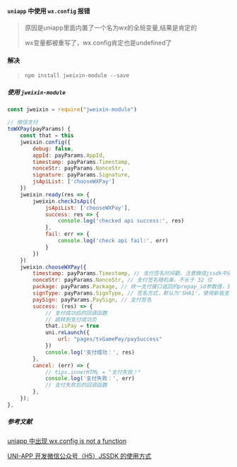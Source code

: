 #### `uniapp`  中使用 `wx.config` 报错

> 原因是uniapp里面内置了一个名为wx的全局变量,结果是肯定的
>
> wx变量都被重写了，wx.config肯定也是undefined了

#### 解决

> ```shell
> npm install jweixin-module --save
> ```

##### 使用 `jweixin-module`

```js
const jweixin = require("jweixin-module")
```

```js
// 微信支付
toWXPay(payParams) {
    const that = this
    jweixin.config({
        debug: false,
        appId: payParams.AppId,
        timestamp: payParams.Timestamp,
        nonceStr: payParams.NonceStr,
        signature: payParams.Signature,
        jsApiList: ['chooseWXPay']
    })
    jweixin.ready(res => {
        jweixin.checkJsApi({
            jsApiList: ['chooseWXPay'],
            success: res => {
                console.log('checked api success:', res)
            },
            fail: err => {
                console.log('check api fail:', err)
            }
        })
    })
    jweixin.chooseWXPay({
        timestamp: payParams.Timestamp, // 支付签名时间戳，注意微信jssdk中的所有使用timestamp字段均为小写。但最新版的支付后台生成签名使用的timeStamp字段名需大写其中的S字符
        nonceStr: payParams.NonceStr, // 支付签名随机串，不长于 32 位
        package: payParams.Package, // 统一支付接口返回的prepay_id参数值，提交格式如：prepay_id=\*\*\*）
        signType: payParams.SignType, // 签名方式，默认为'SHA1'，使用新版支付需传入'MD5'
        paySign: payParams.PaySign, // 支付签名
        success: (res) => {
            // 支付成功后的回调函数
            // 跳转到支付成功页
            that.isPay = true
            uni.reLaunch({
                url: "pages/tvGamePay/paySuccess"
            })
            console.log('支付成功：', res)
        },
        cancel: (err) => {
            // tips.innerHTML = "支付失败！"
            console.log('支付失败：', err)
            // 支付失败后的回调函数
        },
    });
},
```



##### 参考文献

[uniapp 中出现 wx.config is not a function](https://www.cnblogs.com/shiazhen/p/14113526.html)

[UNI-APP 开发微信公众号（H5）JSSDK 的使用方式](https://ask.dcloud.net.cn/article/35380)

